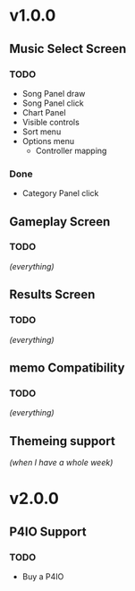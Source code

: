 # v1.0.0
## Music Select Screen
### TODO
- Song Panel draw
- Song Panel click
- Chart Panel
- Visible controls
- Sort menu
- Options menu
    - Controller mapping

### Done
- Category Panel click

## Gameplay Screen
### TODO
*(everything)*

## Results Screen
### TODO
*(everything)*

## memo Compatibility
### TODO
*(everything)*

## Themeing support
*(when I have a whole week)*

# v2.0.0

## P4IO Support
### TODO
- Buy a P4IO